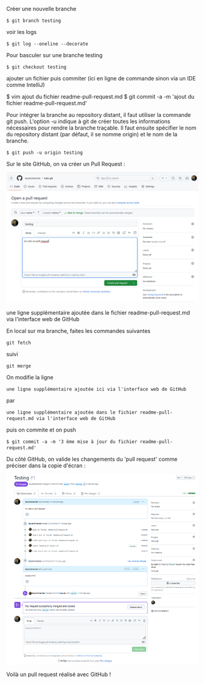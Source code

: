 Créer une nouvelle branche
```
$ git branch testing
```
voir les logs
```
$ git log --oneline --decorate
```
Pour basculer sur une branche testing
```
$ git checkout testing
```

ajouter un fichier puis commiter (ici en ligne de commande sinon via un IDE comme IntelliJ)

$ vim ajout du fichier readme-pull-request.md
$ git commit -a -m 'ajout du fichier readme-pull-request.md'

Pour intégrer la branche au repository distant, 
il faut utiliser la commande git push. L'option -u indique à git de créer toutes les informations nécessaires pour rendre la branche traçable. Il faut ensuite spécifier le nom du repository 
distant (par défaut, il se nomme origin) et le nom de la branche.
```
$ git push -u origin testing
```

Sur le site  GitHub, on va créer un Pull Request :

![img.png](img.png)

une ligne supplémentaire ajoutée dans le fichier readme-pull-request.md via l'interface web de GitHub

En local sur ma branche, faites les commandes suivantes 
```
git fetch
``` 
suivi
```
git merge
```
On modifie la ligne
```
une ligne supplémentaire ajoutée ici via l'interface web de GitHub
```
par
```
une ligne supplémentaire ajoutée dans le fichier readme-pull-request.md via l'interface web de GitHub

```

puis on commite et on push
```
$ git commit -a -m '3 ème mise à jour du fichier readme-pull-request.md'
```

Du côté GitHub, on valide les changements du 'pull request' comme préciser dans la copie d'écran :

![img_1.png](img_1.png)

Voilà un pull request réalisé avec GitHub !


